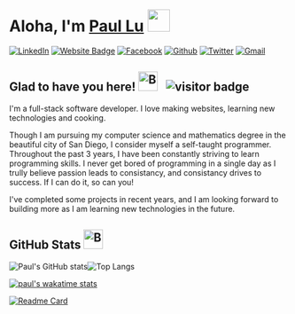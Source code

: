 <!-- @format -->

# Aloha, I'm <a href="https://portfolio-wheat-ten-80.vercel.app" target="_blank">Paul Lu</a>  <img src="https://emojipedia-us.s3.amazonaws.com/source/microsoft-teams/337/waving-hand_1f44b.png" width="40">

[![LinkedIn](https://img.shields.io/badge/LinkedIn-0077B5?style=for-the-badge&logo=linkedin&logoColor=white)](https://linkedin.com/in/paul-lu-8a438820a) [![Website Badge](https://img.shields.io/badge/website-000000?style=for-the-badge&logo=About.me&logoColor=white)](https://portfolio-wheat-ten-80.vercel.app/) [![Facebook](https://img.shields.io/badge/Facebook-%231877F2.svg?style=for-the-badge&logo=Facebook&logoColor=white)](https://www.facebook.com/paul.lu.752861/) [![Github](https://img.shields.io/badge/GitHub-100000?style=for-the-badge&logo=github&logoColor=white)](https://github.com/pawpaw2022) [![Twitter](https://img.shields.io/badge/Twitter-%231DA1F2.svg?style=for-the-badge&logo=Twitter&logoColor=white)](https://www.youtube.com/watch?v=dQw4w9WgXcQ) [![Gmail](https://img.shields.io/badge/Gmail-D14836?style=for-the-badge&logo=gmail&logoColor=white)](mailto:paul.l.sining@gmail.com?subject=Request%20to%20%3CYour%20Purpose%3E&body=Hello%20Paul%2C%20%0A%0A%3CYour%20Request..%3E%0A)


## Glad to have you here!&nbsp;<img src="https://raw.githubusercontent.com/Tarikul-Islam-Anik/Animated-Fluent-Emojis/master/Emojis/Smilies/Beating%20Heart.png" alt="Beating Heart" width="35" height="35" /> &nbsp; ![visitor badge](https://visitor-badge.glitch.me/badge?page_id=pawpaw2022.pawpaw2022)

I'm a full-stack software developer. I love making websites, learning new technologies and cooking. 

Though I am pursuing my computer science and mathematics degree in the beautiful city of San Diego, I consider myself a self-taught programmer. Throughout the past 3 years, I have been constantly striving to learn programming skills. I never get bored of programming in a single day as I trully believe passion leads to consistancy, and consistancy drives to success. If I can do it, so can you! 

I've completed some projects in recent years, and I am looking forward to building more as I am learning new technologies in the future. 

## GitHub Stats <img src="https://raw.githubusercontent.com/Tarikul-Islam-Anik/Animated-Fluent-Emojis/master/Emojis/Objects/Bar%20Chart.png" alt="Bar Chart" width="35" height="35" />
<p>

![Paul's GitHub stats](https://github-readme-stats-two-gray.vercel.app/api?username=pawpaw2022&bg_color=30,e96443,904e95&title_color=fff&text_color=fff)![Top Langs](https://github-readme-stats-two-gray.vercel.app/api/top-langs/?username=pawpaw2022&bg_color=30,e96443,904e95&title_color=fff&text_color=fff&hide=jupyter%20notebook&layout=compact)

</p>

[![paul's wakatime stats](https://github-readme-stats-two-gray.vercel.app/api/wakatime?username=pawpaw2022)](https://github.com/pawpaw2022/pawpaw2022)

[![Readme Card](https://github-readme-stats-two-gray.vercel.app/api/pin/?username=anuraghazra&repo=github-readme-stats)](https://github.com/anuraghazra/github-readme-stats)
